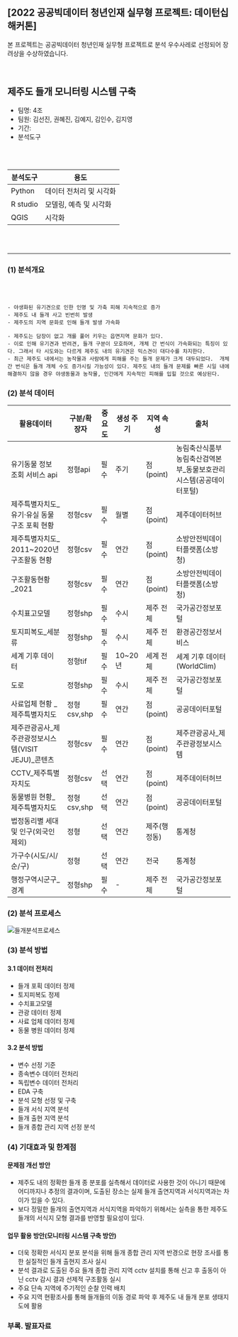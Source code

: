 ## [2022 공공빅데이터 청년인재 실무형 프로젝트: 데이턴십 해커톤]

본 프로젝트는 공공빅데이터 청년인재 실무형 프로젝트로 분석 우수사레로 선정되어 장려상을 수상하였습니다.

</br>

## 제주도 들개 모니터링 시스템 구축
- 팀명: 4조
- 팀원: 김선진, 권혜진, 김예지, 김인수, 김지영
- 기간:
- 분석도구

</br>
</br>

|분석도구|용도|
|---|---|
|Python|데이터 전처리 및 시각화|
|R studio|모델링, 예측 및 시각화|
|QGIS|시각화|

</br>
</br>

---
### (1) 분석개요

</br>
</br>

```
- 야생화된 유기견으로 인한 인명 및 가축 피해 지속적으로 증가 
- 제주도 내 들개 사고 빈번히 발생
- 제주도의 지역 문화로 인해 들개 발생 가속화
```
```
- 제주도는 담장이 없고 개를 풀어 키우는 읍면지역 문화가 있다. 
- 이로 인해 유기견과 반려견, 들개 구분이 모호하며, 개체 간 번식이 가속화되는 특징이 있다. 그래서 타 시도와는 다르게 제주도 내의 유기견은 믹스견이 대다수를 차지한다. 
- 최근 제주도 내에서는 농작물과 사람에게 피해를 주는 들개 문제가 크게 대두되었다.  개체 간 번식은 들개 개체 수도 증가시킬 가능성이 있다. 제주도 내의 들개 문제를 빠른 시일 내에 해결하지 않을 경우 야생동물과 농작물, 인간에게 지속적인 피해를 입힐 것으로 예상된다.
```

  
### (2) 분석 데이터

활용데이터|구분/확장자|중요도|생성 주기|지역 속성|출처
|---|---|---|---|---|---|
|유기동물 정보 조회 서비스 api|정형api|필수|주기|점(point)|농림축산식품부 농림축산검역본부_동물보호관리시스템(공공데이터포털)|
|제주특별자치도_유기·유실 동물 구조 포획 현황|정형csv|필수|월별|점(point)|제주데이터허브|
|제주특별자치도_ 2011~2020년 구조활동 현황|정형csv|필수|연간|점(point)|소방안전빅데이터플랫폼(소방청)|
|구조활동현황_2021|정형csv|필수|연간|점(point)|소방안전빅데이터플랫폼(소방청)|
|수치표고모델|정형shp|필수|수시|제주 전체|국가공간정보포털|
|토지피복도_세분류|정형shp|필수|수시|제주 전체|환경공간정보서비스|
|세계 기후 데이터|정형tif|필수|10~20년|세계 전체|세계 기후 데이터 (WorldClim)|
|도로|정형shp|필수|수시|제주 전체|국가공간정보포털|
|사료업체 현황 _제주특별자치도|정형csv,shp|필수|연간|점(point)|공공데이터포털|
|제주관광공사_제주관광정보시스템(VISIT JEJU)_콘텐츠|정형csv|필수|연간|점(point)|제주관광공사_제주관광정보시스템|
|CCTV_제주특별자치도|정형csv|선택|연간|점(point)|제주데이터허브| 
|동물병원 현황_제주특별자치도|정형csv,shp|선택|연간|점(point)|공공데이터포털|
|법정동리별 세대 및 인구(외국인제외)|정형|선택|연간|제주(행정동)|통계청|
|가구수(시도/시/순/구)|정형|선택|연간|전국|통계청|
|행정구역시군구_경계|정형shp|필수|-|제주 전체|국가공간정보포털|


### (2) 분석 프로세스
![들개분석프로세스](https://user-images.githubusercontent.com/52038435/191898668-6dd2518b-62c2-4daa-b801-9dd71f075308.png)




### (3) 분석 방법

#### 3.1 데이터 전처리
- 들개 포획 데이터 정제 
- 토지피복도 정제
- 수치표고모델
- 관광 데이터 정제 
- 사료 업체 데이터 정제
- 동물 병원 데이터 정제

#### 3.2 분석 방법
- 변수 선정 기준
- 종속변수 데이터 전처리   
- 독립변수 데이터 전처리   
- EDA 구축   
- 분석 모형 선정 및 구축   
- 들개 서식 지역 분석   
- 들개 출현 지역 분석   
- 들개 종합 관리 지역 선정 분석



### (4) 기대효과 및 한계점

#### 문제점 개선 방안
- 제주도 내의 정확한 들개 종 분포를 실측해서 데이터로 사용한 것이 아니기 때문에 어디까지나 추정의 결과이며,
 도출된 장소는 실제 들개 출연지역과 서식지역과는 차이가 있을 수 있다. 
- 보다 정밀한 들개의 출연지역과 서식지역을 파악하기 위해서는 실측을 통한 제주도 들개의 서식지 모형 결과를 반영할 필요성이 있다.

####  업무 활용 방안(모니터링 시스템 구축 방안)
- 더욱 정확한 서식지 분포 분석을 위해 들개 종합 관리 지역 반경으로 현장 조사를 통한 실질적인 들개 출현지 조사 실시
- 분석 결과로 도출된 주요 들개 종합 관리 지역 cctv 설치를 통해 신고 후 출동이 아닌 cctv 감시 결과 선제적 구조활동 실시
- 주요 단속 지역에 주기적인 순찰 인력 배치
- 주요 지역 현황조사를 통해 들개들의 이동 경로 파악 후 제주도 내 들개 분포 생태지도에 활용


### 부록. 발표자료
